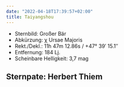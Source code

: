 ```yaml
---
date: "2022-04-18T17:39:57+02:00"
title: Taiyangshou
---
```


- Sternbild: Großer Bär
- Abkürzung: χ Ursae Majoris
- Rekt./Dekl.: 11h 47m 12.86s / +47° 39′ 15.1″
- Entfernung: 184 Lj.
- Scheinbare Helligkeit: 3,7 mag

## Sternpate: Herbert Thiem

